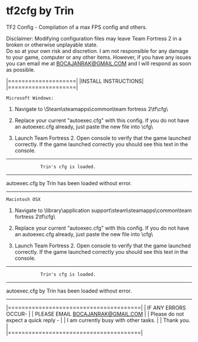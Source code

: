 tf2cfg by Trin
======

TF2 Config - Compilation of a max FPS config and others.

Disclaimer: Modifying configuration files may leave Team Fortress 2 in a broken or otherwise unplayable state.  
Do so at your own risk and discretion.  I am not responsible for any damage to your game, computer or any other
items.  However, if you have any issues you can email me at BOCAJANRAK@GMAIL.COM and I will respond as soon as possible.

|====================|
|INSTALL INSTRUCTIONS|
|====================|

    Microsoft Windows:

1) Navigate to  \Steam\steamapps\common\team fortress 2\tf\cfg\

2) Replace your current "autoexec.cfg" with this config.  If you do not have an autoexec.cfg already, 
just paste the new file into \cfg\

3) Launch Team Fortress 2.  Open console to verify that the game launched correctly.
If the game launched correctly you should see this text in the console.

------------------------------------------------------- 
 
                 Trin's cfg is loaded.                  
 
------------------------------------------------------- 
 
  autoexec.cfg by Trin has been loaded without error.   
 
------------------------------------------------------- 


    Macintosh OSX

1) Navigate to \library\application support\steam\steamapps\common\team fortress 2\tf\cfg\

2) Replace your current "autoexec.cfg" with this config.  If you do not have an autoexec.cfg already, 
just paste the new file into \cfg\

3) Launch Team Fortress 2.  Open console to verify that the game launched correctly.
If the game launched correctly you should see this text in the console.

------------------------------------------------------- 
 
                 Trin's cfg is loaded.                  
 
------------------------------------------------------- 
 
  autoexec.cfg by Trin has been loaded without error.   
 
------------------------------------------------------- 


|=======================================|
| IF ANY ERRORS OCCUR-                  |
| PLEASE EMAIL BOCAJANRAK@GMAIL.COM     |
| Please do not expect a quick reply -  |
| I am currently busy with other tasks. |
| Thank you.                            |                             
|=======================================|

